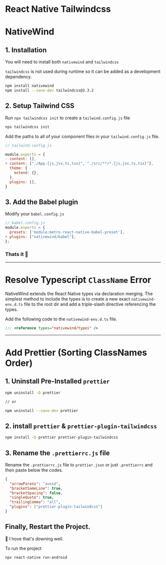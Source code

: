 # React Native Tailwindcss

# NativeWind

## 1. Installation

You will need to install both `nativewind` and `tailwindcss`

`tailwindcss` is not used during runtime so it can be added as a development dependency.

```bash
npm install nativewind
npm install --save-dev tailwindcss@3.3.2
```

## 2. Setup Tailwind CSS

Run `npx tailwindcss init` to create a `tailwind.config.js` file

```bash
npx tailwindcss init
```

Add the paths to all of your component files in your `tailwind.config.js` file.

```javascript
// tailwind.config.js

module.exports = {
- content: [],
+ content: ["./App.{js,jsx,ts,tsx}", "./src/**/*.{js,jsx,ts,tsx}"],
  theme: {
    extend: {},
  },
  plugins: [],
}
```

## 3. Add the Babel plugin

Modify your `babel.config.js`

```javascript
// babel.config.js
module.exports = {
  presets: ['module:metro-react-native-babel-preset'],
+ plugins: ["nativewind/babel"],
};
```

### Thats it 🎉

---

# Resolve Typescript `ClassName` Error

NativeWind extends the React Native types via declaration merging. The simplest method to include the types is to create a new exact `nativewind-env.d.ts` file to the root dir and add a triple-slash directive referencing the types.

Add the following code to the `nativewind-env.d.ts` file.

```javascript
/// <reference types="nativewind/types" />
```

---

# Add Prettier (Sorting ClassNames Order)

## 1. Uninstall Pre-Installed `prettier`

```bash
npm uninstall -D prettier

// or

npm uninstall --save-dev prettier
```

## 2. install `prettier` & `prettier-plugin-tailwindcss`

```bash
npm install -D prettier prettier-plugin-tailwindcss
```

## 3. Rename the `.prettierrc.js` file

Rename the `.prettierrc.js` file to `prettier.json` or just `.prettierrc` and then paste below the codes.

```json
{
  "arrowParens": "avoid",
  "bracketSameLine": true,
  "bracketSpacing": false,
  "singleQuote": true,
  "trailingComma": "all",
  "plugins": ["prettier-plugin-tailwindcss"]
}
```

## Finally, Restart the Project.

🎉 I hove that's downing well.

To run the project

```bash
npx react-native run-android
```
